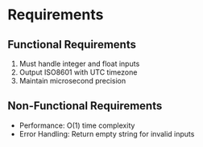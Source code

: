 # Requirements

## Functional Requirements
1. Must handle integer and float inputs
2. Output ISO8601 with UTC timezone
3. Maintain microsecond precision

## Non-Functional Requirements
- Performance: O(1) time complexity
- Error Handling: Return empty string for invalid inputs